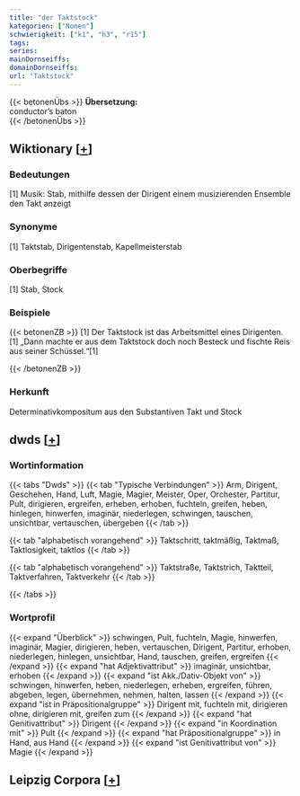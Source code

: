 ```yaml
---
title: "der Taktstock"
kategorien: ["Nomen"]
schwierigkeit: ["k1", "h3", "r15"]
tags:
series:
mainDornseiffs:
domainDornseiffs:
url: "Taktstock"
---
```


{{< betonenÜbs >}}
**Übersetzung:**  
conductor’s baton  
{{< /betonenÜbs >}}

## Wiktionary [[+](https://de.wiktionary.org/wiki/Taktstock)]

### Bedeutungen
[1] Musik: Stab, mithilfe dessen der Dirigent einem musizierenden Ensemble den Takt anzeigt  

### Synonyme
[1] Taktstab, Dirigentenstab, Kapellmeisterstab  

### Oberbegriffe
[1] Stab, Stock  

### Beispiele
{{< betonenZB >}}
[1] Der Taktstock ist das Arbeitsmittel eines Dirigenten.  
[1] „Dann machte er aus dem Taktstock doch noch Besteck und fischte Reis aus seiner Schüssel.“[1]  

{{< /betonenZB >}}
### Herkunft
Determinativkompositum aus den Substantiven Takt und Stock  



## dwds [[+](https://www.dwds.de/wb/Taktstock)]

### Wortinformation
{{< tabs "Dwds" >}}
{{< tab "Typische Verbindungen" >}}
Arm, Dirigent, Geschehen, Hand, Luft, Magie, Magier, Meister, Oper, Orchester, Partitur, Pult, dirigieren, ergreifen, erheben, erhoben, fuchteln, greifen, heben, hinlegen, hinwerfen, imaginär, niederlegen, schwingen, tauschen, unsichtbar, vertauschen, übergeben
{{< /tab >}}

{{< tab "alphabetisch vorangehend" >}}
Taktschritt, taktmäßig, Taktmaß, Taktlosigkeit, taktlos
{{< /tab >}}

{{< tab "alphabetisch vorangehend" >}}
Taktstraße, Taktstrich, Taktteil, Taktverfahren, Taktverkehr
{{< /tab >}}

{{< /tabs >}}

### Wortprofil
{{< expand "Überblick" >}} schwingen, Pult, fuchteln, Magie, hinwerfen, imaginär, Magier, dirigieren, heben, vertauschen, Dirigent, Partitur, erhoben, niederlegen, hinlegen, unsichtbar, Hand, tauschen, greifen, ergreifen {{< /expand >}}
{{< expand "hat Adjektivattribut" >}} imaginär, unsichtbar, erhoben {{< /expand >}}
{{< expand "ist Akk./Dativ-Objekt von" >}} schwingen, hinwerfen, heben, niederlegen, erheben, ergreifen, führen, abgeben, legen, übernehmen, nehmen, halten, lassen {{< /expand >}}
{{< expand "ist in Präpositionalgruppe" >}} Dirigent mit, fuchteln mit, dirigieren ohne, dirigieren mit, greifen zum {{< /expand >}}
{{< expand "hat Genitivattribut" >}} Dirigent {{< /expand >}}
{{< expand "in Koordination mit" >}} Pult {{< /expand >}}
{{< expand "hat Präpositionalgruppe" >}} in Hand, aus Hand {{< /expand >}}
{{< expand "ist Genitivattribut von" >}} Magie {{< /expand >}}

## Leipzig Corpora [[+](https://corpora.uni-leipzig.de/en/res?word=Taktstock&corpusId=deu_newscrawl-public_2018)]

